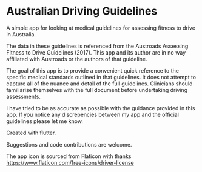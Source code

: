 # Australian Driving Guidelines

A simple app for looking at medical guidelines for assessing fitness to drive in Australia.

The data in these guidelines is referenced from the Austroads Assessing Fitness to Drive Guidelines (2017). This app and its author are in no way affiliated with Austroads or the authors of that guideline.

The goal of this app is to provide a convenient quick reference to the specific medical standards outlined in that guidelines. It does not attempt to capture all of the nuance and detail of the full guidelines. Clinicians should familiarise themselves with the full document before undertaking driving assessments.

I have tried to be as accurate as possible with the guidance provided in this app. If you notice any discrepencies between my app and the official guidelines please let me know.

Created with flutter.

Suggestions and code contributions are welcome.

The app icon is sourced from Flaticon with thanks
https://www.flaticon.com/free-icons/driver-license
